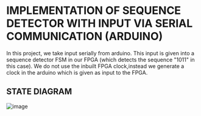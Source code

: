 # IMPLEMENTATION OF SEQUENCE DETECTOR WITH INPUT VIA SERIAL COMMUNICATION (ARDUINO)

In this project, we take input serially from arduino. This input is given into a sequence detector FSM in our FPGA (which detects the sequence "1011" in this case).
We do not use the inbuilt FPGA clock,instead we generate a clock in the arduino which is given as input to the FPGA.

## STATE DIAGRAM

![image](https://github.com/user-attachments/assets/8f8d05d1-b4cd-472d-9b67-de41b38db5da)
